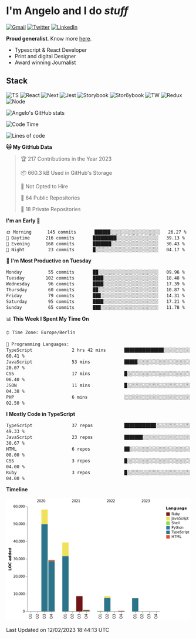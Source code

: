 # I'm Angelo and I do _stuff_

[![Gmail](https://img.shields.io/badge/Gmail-D14836?style=for-the-badge&logo=gmail&logoColor=white)](mailto:oiangelodias@gmail.com)
[![Twitter](https://img.shields.io/badge/Twitter-1DA1F2?style=for-the-badge&logo=twitter&logoColor=white)](https://www.twitter.com/oicronofobico)
[![LinkedIn](https://img.shields.io/badge/LinkedIn-0077B5?style=for-the-badge&logo=linkedin&logoColor=white)](https://www.linkedin.com/in/angelod1as/)

**Proud generalist**. Know more [here](http://www.angelodias.com.br/).

- Typescript & React Developer
- Print and digital Designer
- Award winning Journalist

## Stack

![TS](https://img.shields.io/badge/TypeScript-007ACC?style=for-the-badge&logo=typescript&logoColor=white)
![React](https://img.shields.io/badge/React-20232A?style=for-the-badge&logo=react&logoColor=61DAFB)
![Next](https://img.shields.io/badge/next.js-000000?style=for-the-badge&logo=nextdotjs&logoColor=white)
![Jest](https://img.shields.io/badge/Jest-C21325?style=for-the-badge&logo=jest&logoColor=white)
![Storybook](https://img.shields.io/badge/storybook-FF4785?style=for-the-badge&logo=storybook&logoColor=white)
![Stor6ybook](https://img.shields.io/badge/Figma-F24E1E?style=for-the-badge&logo=figma&logoColor=white)
![TW](https://img.shields.io/badge/Tailwind_CSS-38B2AC?style=for-the-badge&logo=tailwind-css&logoColor=white)
![Redux](https://img.shields.io/badge/Redux-593D88?style=for-the-badge&logo=redux&logoColor=white)
![Node](https://img.shields.io/badge/Node.js-339933?style=for-the-badge&logo=nodedotjs&logoColor=white)

![Angelo's GitHub stats](https://github-readme-stats.vercel.app/api?username=angelod1as&show_icons=true&theme=dark)

<!--START_SECTION:waka-->
![Code Time](http://img.shields.io/badge/Code%20Time-2%2C435%20hrs%2044%20mins-blue)

![Lines of code](https://img.shields.io/badge/From%20Hello%20World%20I%27ve%20Written-154%20Thousand%20lines%20of%20code-blue)

**🐱 My GitHub Data** 

> 🏆 217 Contributions in the Year 2023
 > 
> 📦 660.3 kB Used in GitHub's Storage 
 > 
> 🚫 Not Opted to Hire
 > 
> 📜 64 Public Repositories 
 > 
> 🔑 18 Private Repositories  
 > 
**I'm an Early 🐤** 

```text
🌞 Morning      145 commits       ██████░░░░░░░░░░░░░░░░░░░   26.27 % 
🌆 Daytime      216 commits       █████████░░░░░░░░░░░░░░░░   39.13 % 
🌃 Evening      168 commits       ███████░░░░░░░░░░░░░░░░░░   30.43 % 
🌙 Night         23 commits       █░░░░░░░░░░░░░░░░░░░░░░░░   04.17 % 

```
📅 **I'm Most Productive on Tuesday** 

```text
Monday          55 commits       ██░░░░░░░░░░░░░░░░░░░░░░░   09.96 % 
Tuesday        102 commits       ████░░░░░░░░░░░░░░░░░░░░░   18.48 % 
Wednesday       96 commits       ████░░░░░░░░░░░░░░░░░░░░░   17.39 % 
Thursday        60 commits       ██░░░░░░░░░░░░░░░░░░░░░░░   10.87 % 
Friday          79 commits       ███░░░░░░░░░░░░░░░░░░░░░░   14.31 % 
Saturday        95 commits       ████░░░░░░░░░░░░░░░░░░░░░   17.21 % 
Sunday          65 commits       ███░░░░░░░░░░░░░░░░░░░░░░   11.78 % 

```


📊 **This Week I Spent My Time On** 

```text
⌚︎ Time Zone: Europe/Berlin

💬 Programming Languages: 
TypeScript               2 hrs 42 mins       ███████████████░░░░░░░░░░   60.41 % 
JavaScript               53 mins             █████░░░░░░░░░░░░░░░░░░░░   20.07 % 
CSS                      17 mins             █░░░░░░░░░░░░░░░░░░░░░░░░   06.40 % 
JSON                     11 mins             █░░░░░░░░░░░░░░░░░░░░░░░░   04.38 % 
PHP                      6 mins              ░░░░░░░░░░░░░░░░░░░░░░░░░   02.50 % 

```

**I Mostly Code in TypeScript** 

```text
TypeScript               37 repos            ████████████░░░░░░░░░░░░░   49.33 % 
JavaScript               23 repos            ███████░░░░░░░░░░░░░░░░░░   30.67 % 
HTML                     6 repos             ██░░░░░░░░░░░░░░░░░░░░░░░   08.00 % 
CSS                      3 repos             █░░░░░░░░░░░░░░░░░░░░░░░░   04.00 % 
Ruby                     3 repos             █░░░░░░░░░░░░░░░░░░░░░░░░   04.00 % 

```


**Timeline**

![Chart not found](https://raw.githubusercontent.com/angelod1as/angelod1as/main/charts/bar_graph.png) 


 Last Updated on 12/02/2023 18:44:13 UTC
<!--END_SECTION:waka-->
